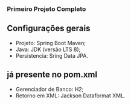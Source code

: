 ### Primeiro Projeto Completo

## Configurações gerais

- Projeto: Spring Boot Maven;
- Java: JDK (versão LTS 8);
- Persistencia: Sring Data JPA.

## já presente no pom.xml
- Gerenciador de Banco: H2;
- Retorno em XML: Jackson Dataformat XML.
